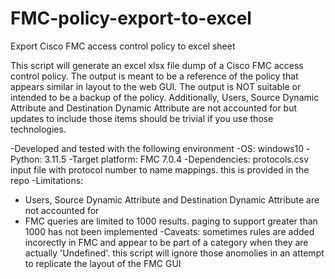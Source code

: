 # FMC-policy-export-to-excel
Export Cisco FMC access control policy to excel sheet

This script will generate an excel xlsx file dump of a Cisco FMC access control policy.
The output is meant to be a reference of the policy that appears similar in layout to the web GUI.
The output is NOT suitable or intended to be a backup of the policy.
Additionally, Users, Source Dynamic Attribute and Destination Dynamic Attribute are not accounted for but
updates to include those items should be trivial if you use those technologies.

-Developed and tested with the following environment
-OS: windows10
-Python: 3.11.5
-Target platform:  FMC 7.0.4
-Dependencies: protocols.csv input file with protocol number to name mappings. this is provided in the repo
-Limitations: 
  - Users, Source Dynamic Attribute and Destination Dynamic Attribute are not accounted for
  - FMC queries are limited to 1000 results. paging to support greater than 1000 has not been implemented
-Caveats: sometimes rules are added incorectly in FMC and appear to be part of a category when they are actually
   'Undefined'.  this script will ignore those anomolies in an attempt to replicate the layout of the FMC GUI

